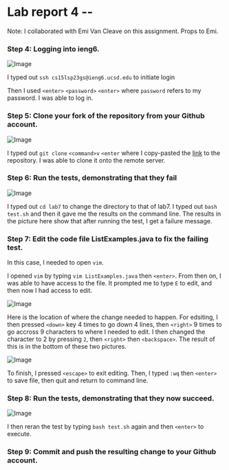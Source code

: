 # Lab report 4 -- 

Note: I collaborated with Emi Van Cleave on this assignment. Props to Emi.

### Step 4: Logging into ieng6.

![Image](https://ichbinethan.github.io/cse15l-lab-reports/cs15Lab4.4.png)

I typed out `ssh cs15lsp23gs@ieng6.ucsd.edu` to initiate login

Then I used `<enter>` `<password>` `<enter>` where `password` refers to my password. I was able to log in.


### Step 5: Clone your fork of the repository from your Github account.

![Image](https://ichbinethan.github.io/cse15l-lab-reports/cs15Lab4.5.png)

I typed out `git clone` `<command>v` `<enter` where I copy-pasted the [link](https://github.com/ucsd-cse15l-s23/lab7) to the repository. I was able to clone it onto the remote server.


### Step 6: Run the tests, demonstrating that they fail

![Image](https://ichbinethan.github.io/cse15l-lab-reports/cs15Lab4.6.1.png)

I typed out `cd lab7` to change the directory to that of lab7. I typed out `bash test.sh` and then it gave me the results on the command line. The results in the picture here show that after running the test, I get a failure message.


### Step 7: Edit the code file ListExamples.java to fix the failing test.

In this case, I needed to open `vim`.

I opened `vim` by typing `vim ListExamples.java` then `<enter>`. From then on, I was able to have access to the file. It prompted me to type `E` to edit, and then now I had access to edit. 


![Image](https://ichbinethan.github.io/cse15l-lab-reports/cs15Lab4.7.1.png)

Here is the location of where the change needed to happen. For edsiting, I then pressed `<down>`  key 4 times to go down 4 lines, then `<right>` 9 times to go accross 9 characters to where I needed to edit. I then changed the character to 2 by pressing `2`, then `<right>` then `<backspace>`. The result of this is in the bottom of these two pictures.


![Image](https://ichbinethan.github.io/cse15l-lab-reports/cs15Lab4.7.2.png)

To finish, I pressed `<escape>` to exit editing. Then, I typed `:wq` then `<enter>` to save file, then quit and return to command line. 

### Step 8: Run the tests, demonstrating that they now succeed.

![Image](https://ichbinethan.github.io/cse15l-lab-reports/cs15Lab4.8.png)

I then reran the test by typing `bash test.sh` again and then `<enter>` to execute. 

### Step 9: Commit and push the resulting change to your Github account.



